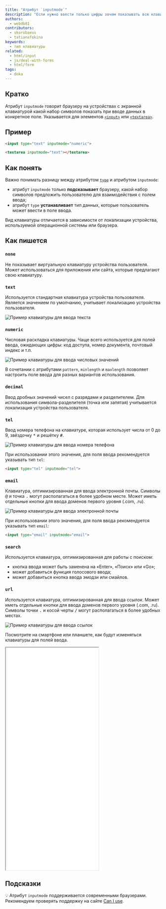 ```yaml
---
title: "Атрибут `inputmode`"
description: "Если нужно ввести только цифры зачем показывать всю клавиатуру? Подсказка для браузера какой набор символов нужен."
authors:
  - webdb81
contributors:
  - skorobaeus
  - tatianafokina
keywords:
  - тип клавиатуры
related:
  - html/input
  - js/deal-with-forms
  - html/form
tags:
  - doka
---
```


## Кратко

Атрибут `inputmode` говорит браузеру на устройствах с экранной клавиатурой какой набор символов показать при вводе данных в конкретное поле. Указывается для элементов [`<input>`](/html/input/) или [`<textarea>`](/html/textarea/).

## Пример

```html
<input type="text" inputmode="numeric">

<textarea inputmode="text"></textarea>
```

## Как понять

Важно понимать разницу между атрибутом [`type`](/html/input/#type) и атрибутом `inputmode`:

- атрибут `inputmode` только **подсказывает** браузеру, какой набор символов предложить пользователю для взаимодействия с полем ввода;
- атрибут `type` **устанавливает** тип данных, которые пользователь может ввести в поле ввода.

Вид клавиатуры отличается в зависимости от локализации устройства, используемой операционной системы или браузера.

## Как пишется

### `none`

Не показывает виртуальную клавиатуру устройства пользователя. Может использоваться для приложения или сайта, которые предлагают свою клавиатуру.

### `text`

Используется стандартная клавиатура устройства пользователя. Является значением по умолчанию, учитывает локализацию устройства пользователя.

![Пример клавиатуры для ввода текста](images/tel_text.png)

### `numeric`

Числовая раскладка клавиатуры. Чаще всего используется для полей ввода, ожидающих цифры: код доступа, номер документа, почтовый индекс и т.п.

![Пример клавиатуры для ввода числовых значений](images/tel_numeric.png)

В сочетании с атрибутами `pattern`, `minlength` и `maxlength` позволяет настроить поле ввода для разных вариантов использования.

### `decimal`

Ввод дробных значений чисел с разрядами и разделителем. Для использования символа-разделителя (точка или запятая) учитывается локализация устройства пользователя.

### `tel`

Ввод номера телефона на клавиатуре, которая использует числа от 0 до 9, звёздочку <kbd>*</kbd> и решётку <kbd>#</kbd>.

![Пример клавиатуры для ввода номера телефона](images/tel_phone.png)

При использовании этого значения, для поля ввода рекомендуется указывать тип `tel`:

```html
<input type="tel" inputmode="tel">
```

### `email`

Клавиатура, оптимизированная для ввода электронной почты. Символы <kbd>@</kbd> и точка <kbd>.</kbd> могут располагаться в более удобном месте. Может иметь отдельные кнопки для ввода доменов первого уровня (.com, .ru).

![Пример клавиатуры для ввода электронной почты](images/tel_email.png)

При использовании этого значения, для поля ввода рекомендуется указывать тип `email`:

```html
<input type="email" inputmode="email">
```

### `search`

Используется клавиатура, оптимизированная для работы с поиском:

- кнопка ввода может быть заменена на «Enter», «Поиск» или «Go»;
- может добавиться функция голосового ввода;
- может добавиться кнопка ввода эмодзи или смайлов.

### `url`

Используется клавиатура, оптимизированная для ввода ссылок. Может иметь отдельные кнопки для ввода доменов первого уровня (.com, .ru). Символы точки <kbd>.</kbd> и косой черты <kbd>/</kbd> могут располагаться в более удобных местах.

![Пример клавиатуры для ввода ссылок](images/tel_url.png)

Посмотрите на смартфоне или планшете, как будут изменяться клавиатуры для полей ввода.

<iframe title="Атрибут inputmode" src="demos/basic/" height="720"></iframe>

## Подсказки

💡 Атрибут `inputmode` поддерживается современными браузерами. Рекомендуем проверять поддержку на сайте [Can I use](https://caniuse.com/input-inputmode).
